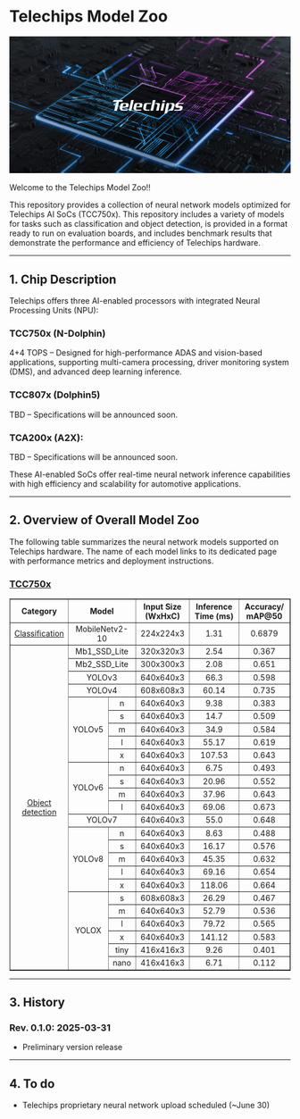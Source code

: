 
# **Telechips Model Zoo**
<a href="https://www.telechips.com/" target="_blank">
    <img src="./docs/image/telechips_ml_zoo_image.png" alt="Telechips ML Zoo">
</a> 

Welcome to the Telechips Model Zoo!!

This repository provides a collection of neural network models optimized for Telechips AI SoCs (TCC750x). This repository includes a variety of models for tasks such as classification and object detection, is provided in a format ready to run on evaluation boards, and includes benchmark results that demonstrate the performance and efficiency of Telechips hardware.

<!--
텔레칩스 모델주(Model Zoo)에 오신 것을 환영합니다!

본 저장소는 텔레칩스 칩셋(TCC750X 등)에 최적화된 다양한 신경망 모델들을 제공합니다. Classification, Object Detection 등 여러 작업에 활용할 수 있는 신경망을 실제 보드에서 실행 가능한 형태로 제공하며, 칩 기반의 성능을 직접 확인할 수 있도록 성능 측정 결과도 함께 포함되어 있습니다.
-->

---

## **1. Chip Description**
Telechips offers three AI-enabled processors with integrated Neural Processing Units (NPU):

### TCC750x (N-Dolphin)
4+4 TOPS – Designed for high-performance ADAS and vision-based applications, supporting multi-camera processing, driver monitoring system (DMS), and advanced deep learning inference.

### TCC807x (Dolphin5)
TBD – Specifications will be announced soon.

### TCA200x (A2X): 
TBD – Specifications will be announced soon. 


These AI-enabled SoCs offer real-time neural network inference capabilities with high efficiency and scalability for automotive applications.

<!--
텔레칩스는 **NPU (Neural Processing Unit, 신경망 처리 장치)**가 내장된 세 가지 AI 프로세서를 제공합니다:

TCC750x: 8 TOPS – ADAS 및 비전 기반 애플리케이션을 위한 고성능 프로세서로, 멀티 카메라 처리, 운전자 모니터링(DMS), 고급 딥러닝 추론을 지원합니다.

TCC807x: 8 TOPS – 인포테인먼트 및 스마트 콕핏 시스템에 최적화되어 있으며, AI 기반 멀티미디어 처리, 음성 인식, 사용자 경험 향상 기능을 지원합니다.

TCA2x: TBD – 상세 사양은 추후 공개될 예정입니다.

이 칩셋들은 실시간 AI 추론을 가능하게 하며, 차량용 애플리케이션에서의 고효율성과 확장성을 제공합니다.
-->

---

## **2. Overview of Overall Model Zoo**
The following table summarizes the neural network models supported on Telechips hardware.
The name of each model links to its dedicated page with performance metrics and deployment instructions.
<!--
아래 표는 텔레칩스 칩에서 동작하는 신경망 모델 목록입니다.
각 모델명은 상세 페이지로 연결되며, 해당 칩에서의 성능 측정 결과를 확인하실 수 있습니다.
-->

### [TCC750x](./tcc750x/README.md)

<table border="1" cellspacing="0" cellpadding="5">
    <thead>
        <tr>
            <th rowspan="2" style="width:15%">Category</th>
            <th rowspan="2" colspan="2" style="width:25%">Model</th>
            <th rowspan="2" style="width:20%">Input Size (WxHxC)</th>
            <th rowspan="2" style="width:20%">Inference Time (ms)</th>
            <th rowspan="2" style="width:20%">Accuracy/
            mAP@50</th>
        </tr>
    </thead>
    <tbody>
        <tr>
            <td align="center" rowspan="1"><a href="tcc750x/Classification/README.md">Classification</a></td> <!-- Category -->
            <td align="center" colspan="2">MobileNetv2-10</td> <!-- Model -->
            <td align="center">224x224x3</td> <!-- Input Size (WxHxC) -->
            <td align="center">1.31</td> <!-- Inference Time (msec): EVB -->
            <td align="center">0.6879</td> <!-- Accuracy -->
        </tr>
        <tr>
            <td align="center" rowspan="26"><a href="tcc750x/Object_detection/README.md">Object detection</a></td> <!-- Category -->
            <td align="center" colspan="2">Mb1_SSD_Lite</td> <!-- Model -->
            <td align="center">320x320x3</td> <!-- Input Size(WxHxC) -->
            <td align="center">2.54</td> <!-- Inference Time(msec): EVB -->
            <td align="center">0.367</td> <!-- COCO AP@[.50:.95] -->
        </tr>
        <tr>
            <td align="center" colspan="2">Mb2_SSD_Lite</td> <!-- Model -->
            <td align="center">300x300x3</td> <!-- Input Size(WxHxC) -->
            <td align="center">2.08</td> <!-- Inference Time(msec): EVB -->
            <td align="center">0.651</td> <!-- Evaluation Result: INT8 -->
        </tr>
        <tr>
            <td align="center" colspan="2">YOLOv3</td> <!-- Model -->
            <td align="center">640x640x3</td> <!-- Input Size (WxHxC) -->
            <td align="center">66.3</td> <!-- Inference Time (msec): EVB -->
            <td align="center">0.598</td> <!-- Evaluation Result: INT8 IoU=0.50 -->
        </tr>
        <tr>
            <td align="center" colspan="2">YOLOv4</td> <!-- Model -->
            <td align="center">608x608x3</td> <!-- Input Size (WxHxC) -->
            <td align="center">60.14</td> <!-- Inference Time (msec): EVB -->
            <td align="center">0.735</td> <!-- Evaluation Result: INT8 IoU=0.50 -->
        </tr>
        <tr>
            <td align="center" rowspan="5" class="model">YOLOv5</td> <!-- Models -->
            <td align="center" class="variant">n</td> <!-- Models: Variant -->
            <td align="center">640x640x3</td> <!-- Input Size (WxHxC) -->
            <td align="center">9.38</td> <!-- Inference Time (msec): EVB -->
            <td align="center">0.383</td> <!-- Evaluation Result: INT8 IoU=0.50 -->
        </tr>
        <tr>
            <td align="center" class="variant">s</td> <!-- Models: Variant -->
            <td align="center">640x640x3</td> <!-- Input Size (WxHxC) -->
            <td align="center">14.7</td> <!-- Inference Time (msec): EVB -->
            <td align="center">0.509</td> <!-- Evaluation Result: INT8 IoU=0.50 -->
        </tr>
        <tr>
            <td align="center" class="variant">m</td> <!-- Models: Variant -->
            <td align="center">640x640x3</td> <!-- Input Size (WxHxC) -->
            <td align="center">34.9</td> <!-- Inference Time (msec): EVB -->
            <td align="center">0.584</td> <!-- Evaluation Result: INT8 IoU=0.50 -->
        </tr>
        <tr>
            <td align="center" class="variant">l</td> <!-- Models: Variant -->
            <td align="center">640x640x3</td> <!-- Input Size (WxHxC) -->
            <td align="center">55.17</td> <!-- Inference Time (msec): EVB -->
            <td align="center">0.619</td> <!-- Evaluation Result: INT8 IoU=0.50 -->
        </tr>
        <tr>
            <td align="center" class="variant">x</td> <!-- Models: Variant -->
            <td align="center">640x640x3</td> <!-- Input Size (WxHxC) -->
            <td align="center">107.53</td> <!-- Inference Time (msec): EVB -->
            <td align="center">0.643</td> <!-- Evaluation Result: INT8 IoU=0.50 -->
        </tr>
        <tr>
            <td align="center" rowspan="4" class="model">YOLOv6</td> <!-- Models -->
            <td align="center" class="variant">n</td> <!-- Models: Variant -->
            <td align="center">640x640x3</td> <!-- Input Size (WxHxC) -->
            <td align="center">6.75</td> <!-- Inference Time (msec): EVB -->
            <td align="center">0.493</td> <!-- Evaluation Result: INT8 IoU=0.50 -->
        </tr>
        <tr>
            <td align="center" class="variant">s</td> <!-- Models: Variant -->
            <td align="center">640x640x3</td> <!-- Input Size (WxHxC) -->
            <td align="center">20.96</td> <!-- Inference Time (msec): EVB -->
            <td align="center">0.552</td> <!-- Evaluation Result: INT8 IoU=0.50 -->
        </tr>
        <tr>
            <td align="center" class="variant">m</td> <!-- Models: Variant -->
            <td align="center">640x640x3</td> <!-- Input Size (WxHxC) -->
            <td align="center">37.96</td> <!-- Inference Time (msec): EVB -->
            <td align="center">0.643</td> <!-- Evaluation Result: INT8 IoU=0.50 -->
        </tr>
        <tr>
            <td align="center" class="variant">l</td> <!-- Models: Variant -->
            <td align="center">640x640x3</td> <!-- Input Size (WxHxC) -->
            <td align="center">69.06</td> <!-- Inference Time (msec): EVB -->
            <td align="center">0.673</td> <!-- Evaluation Result: INT8 IoU=0.50 -->
        </tr>
        <tr>
            <td align="center" colspan="2">YOLOv7</td> <!-- Model -->
            <td align="center">640x640x3</td> <!-- Input Size (WxHxC) -->
            <td align="center">55.0</td> <!-- Inference Time (msec): EVB -->
            <td align="center">0.648</td> <!-- Evaluation Result: INT8 IoU=0.50 -->
        </tr>
        <tr>
            <td align="center" rowspan="5" class="model">YOLOv8</td> <!-- Models -->
            <td align="center" class="variant">n</td> <!-- Models: Variant -->
            <td align="center">640x640x3</td> <!-- Input Size (WxHxC) -->
            <td align="center">8.63</td> <!-- Inference Time (msec): EVB -->
            <td align="center">0.488</td> <!-- Evaluation Result: INT8 IoU=0.50 -->
        </tr>
        <tr>
            <td align="center" class="variant">s</td> <!-- Models: Variant -->
            <td align="center">640x640x3</td> <!-- Input Size (WxHxC) -->
            <td align="center">16.17</td> <!-- Inference Time (msec): EVB -->
            <td align="center">0.576</td> <!-- Evaluation Result: INT8 IoU=0.50 -->
        </tr>
        <tr>
            <td align="center" class="variant">m</td> <!-- Models: Variant -->
            <td align="center">640x640x3</td> <!-- Input Size (WxHxC) -->
            <td align="center">45.35</td> <!-- Inference Time (msec): EVB -->
            <td align="center">0.632</td> <!-- Evaluation Result: INT8 IoU=0.50 -->
        </tr>
        <tr>
            <td align="center" class="variant">l</td> <!-- Models: Variant -->
            <td align="center">640x640x3</td> <!-- Input Size (WxHxC) -->
            <td align="center">69.16</td> <!-- Inference Time (msec): EVB -->
            <td align="center">0.654</td> <!-- Evaluation Result: INT8 IoU=0.50 -->
        </tr>
        <tr>
            <td align="center" class="variant">x</td> <!-- Models: Variant -->
            <td align="center">640x640x3</td> <!-- Input Size (WxHxC) -->
            <td align="center">118.06</td> <!-- Inference Time (msec): EVB -->
            <td align="center">0.664</td> <!-- Evaluation Result: INT8 IoU=0.50 -->
        </tr>
        <tr>
            <td align="center" rowspan="6" class="model">YOLOX</td> <!-- Models -->
            <td align="center" class="variant">s</td> <!-- Models: Variant -->
            <td align="center">608x608x3</td> <!-- Input Size (WxHxC) -->
            <td align="center">26.29</td> <!-- Inference Time (msec): EVB -->
            <td align="center">0.467</td> <!-- Evaluation Result: INT8 IoU=0.50 -->
        </tr>
        <tr>
            <td align="center" class="variant">m</td> <!-- Models: Variant -->
            <td align="center">640x640x3</td> <!-- Input Size (WxHxC) -->
            <td align="center">52.79</td> <!-- Inference Time (msec): EVB -->
            <td align="center">0.536</td> <!-- Evaluation Result: INT8 IoU=0.50 -->
        </tr>
        <tr>
            <td align="center" class="variant">l</td> <!-- Models: Variant -->
            <td align="center">640x640x3</td> <!-- Input Size (WxHxC) -->
            <td align="center">79.72</td> <!-- Inference Time (msec): EVB -->
            <td align="center">0.565</td> <!-- Evaluation Result: INT8 IoU=0.50 -->
        </tr>
        <tr>
            <td align="center" class="variant">x</td> <!-- Models: Variant -->
            <td align="center">640x640x3</td> <!-- Input Size (WxHxC) -->
            <td align="center">141.12</td> <!-- Inference Time (ms/img) -->
            <td align="center">0.583</td> <!-- Evaluation Result: INT8 IoU=0.50 -->
        </tr>
        <tr>
            <td align="center" class="variant">tiny</td> <!-- Models: Variant -->
            <td align="center">416x416x3</td> <!-- Input Size (WxHxC) -->
            <td align="center">9.26</td> <!-- Inference Time (ms/img) -->
            <td align="center">0.401</td> <!-- Evaluation Result: INT8 IoU=0.50 -->
        </tr>
        <tr>
            <td align="center" class="variant">nano</td> <!-- Models: Variant -->
            <td align="center">416x416x3</td> <!-- Input Size (WxHxC) -->
            <td align="center">6.71</td> <!-- Inference Time (ms/img) -->
            <td align="center">0.112</td> <!-- Evaluation Result: INT8 IoU=0.50 -->
        </tr>
    </tbody>
</table>

---

## **3. History**
### Rev. 0.1.0: 2025-03-31
- Preliminary version release

---

## **4. To do**
- Telechips proprietary neural network upload scheduled (~June 30)
